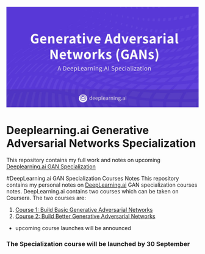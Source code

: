![](GAN-banner.jpg)
# Deeplearning.ai Generative Adversarial Networks Specialization
This repository contains my full work and notes on upcoming [Deeplearning.ai GAN Specialization](https://www.deeplearning.ai/generative-adversarial-networks-specialization/)

#DeepLearning.ai GAN Specialization Courses Notes
This repository contains my personal notes on [DeepLearning.ai](https://www.deeplearning.ai) GAN specialization courses notes.
DeepLearning.ai contains two courses which can be taken on Coursera. The two courses are:
1. [Course 1: Build Basic Generative Adversarial Networks](https://github.com/ijelliti/Deeplearning.ai-Generative-Adversarial-Networks-Specialization/tree/master/1%20-%20Build%20Basic%20Generative%20Adversarial%20Networks)
2. [Course 2: Build Better Generative Adversarial Networks](https://github.com/ijelliti/Deeplearning.ai-Generative-Adversarial-Networks-Specialization/tree/master/2%20-%20Build%20Better%20Generative%20Adversarial%20Networks)


* upcoming course launches will be announced
### The Specialization course will be launched by 30 September
